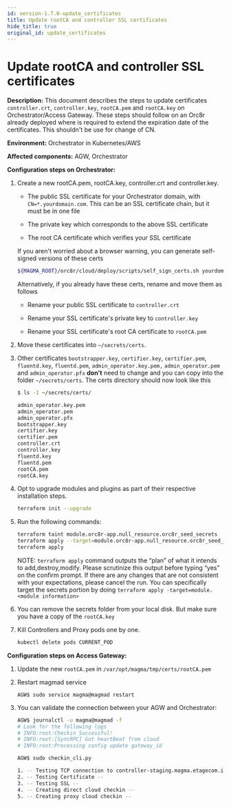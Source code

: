 ```yaml
---
id: version-1.7.0-update_certificates
title: Update rootCA and controller SSL certificates
hide_title: true
original_id: update_certificates
---
```

# Update rootCA and controller SSL certificates

**Description:** This document describes the steps to update certificates `controller.crt`, `controller.key`, `rootCA.pem` and `rootCA.key` on Orchestrator/Access Gateway. These steps should follow on an Orc8r already deployed where is required to extend the expiration date of the certificates. This shouldn't be use for change of CN.

**Environment:** Orchestrator in Kubernetes/AWS

**Affected components:** AGW, Orchestrator

**Configuration steps on Orchestrator:**

1. Create a new rootCA.pem, rootCA.key, controller.crt and controller.key.

    - The public SSL certificate for your Orchestrator domain,
    with `CN=*.yourdomain.com`. This can be an SSL certificate chain, but it must be
    in one file

    - The private key which corresponds to the above SSL certificate

    - The root CA certificate which verifies your SSL certificate

    If you aren't worried about a browser warning, you can generate self-signed
    versions of these certs

    ```bash
    ${MAGMA_ROOT}/orc8r/cloud/deploy/scripts/self_sign_certs.sh yourdomain.com
    ```

    Alternatively, if you already have these certs, rename and move them as follows

    - Rename your public SSL certificate to `controller.crt`

    - Rename your SSL certificate's private key to `controller.key`

    - Rename your SSL certificate's root CA certificate to `rootCA.pem`

2. Move these certificates into `~/secrets/certs`.

3. Other certificates `bootstrapper.key`, `certifier.key`, `certifier.pem`, `fluentd.key`, `fluentd.pem`, `admin_operator.key.pem,` `admin_operator.pem` and `admin_operator.pfx`  **don't** need to change and you can copy into the folder `~/secrets/certs`. The certs directory should now look like this

    ```bash
    $ ls -1 ~/secrets/certs/

    admin_operator.key.pem
    admin_operator.pem
    admin_operator.pfx
    bootstrapper.key
    certifier.key
    certifier.pem
    controller.crt
    controller.key
    fluentd.key
    fluentd.pem
    rootCA.pem
    rootCA.key
    ```

4. Opt to upgrade modules and plugins as part of their respective installation steps.

    ```bash
    terraform init --upgrade
    ```

5. Run the following commands:

    ```bash
    terraform taint module.orc8r-app.null_resource.orc8r_seed_secrets
    terraform apply --target=module.orc8r-app.null_resource.orc8r_seed_secrets
    terraform apply
    ```

    NOTE: `terraform apply` command outputs the “plan” of what it intends to add,destroy,modify. Please scrutinize this output before typing “yes” on the confirm prompt. If there are any changes that are not consistent with your expectations, please cancel the run. You can specifically target the secrets portion by doing `terraform apply -target=module.<module information>`

6. You can remove the secrets folder from your local disk. But make sure you have a copy of the `rootCA.key`

7. Kill Controllers and Proxy pods one by one.

    ```bash
    kubectl delete pods CURRENT_POD
    ```

**Configuration steps on Access Gateway:**

1. Update the new `rootCA.pem` in `/var/opt/magma/tmp/certs/rootCA.pem`

2. Restart magmad service

    ```text
    AGW$ sudo service magma@magmad restart
    ```

3. You can validate the connection between your AGW and Orchestrator:

    ```bash
    AGW$ journalctl -u magma@magmad -f
    # Look for the following logs
    # INFO:root:Checkin Successful!
    # INFO:root:[SyncRPC] Got heartBeat from cloud
    # INFO:root:Processing config update gateway_id

    AGW$ sudo checkin_cli.py

    1. -- Testing TCP connection to controller-staging.magma.etagecom.io:443 --
    2. -- Testing Certificate --
    3. -- Testing SSL --
    4. -- Creating direct cloud checkin --
    5. -- Creating proxy cloud checkin --
    ```
